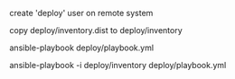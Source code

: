 
create 'deploy' user on remote system

copy deploy/inventory.dist to deploy/inventory

ansible-playbook deploy/playbook.yml

ansible-playbook -i deploy/inventory deploy/playbook.yml
